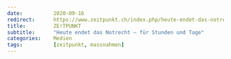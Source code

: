 ```yaml
---
date:          2020-09-16
redirect:      https://www.zeitpunkt.ch/index.php/heute-endet-das-notrecht-fuer-stunden-und-tage
title:         ZE!TPUNKT
subtitle:      "Heute endet das Notrecht – für Stunden und Tage"
categories:    Medien
tags:          [zeitpunkt, massnahmen]
---
```

